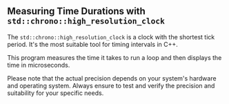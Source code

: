 ## Measuring Time Durations with `std::chrono::high_resolution_clock`

The `std::chrono::high_resolution_clock` is a clock with the shortest tick period. It's the most suitable tool for timing intervals in C++.

This program measures the time it takes to run a loop and then displays the time in microseconds.

Please note that the actual precision depends on your system's hardware and operating system. Always ensure to test and verify the precision and suitability for your specific needs.
